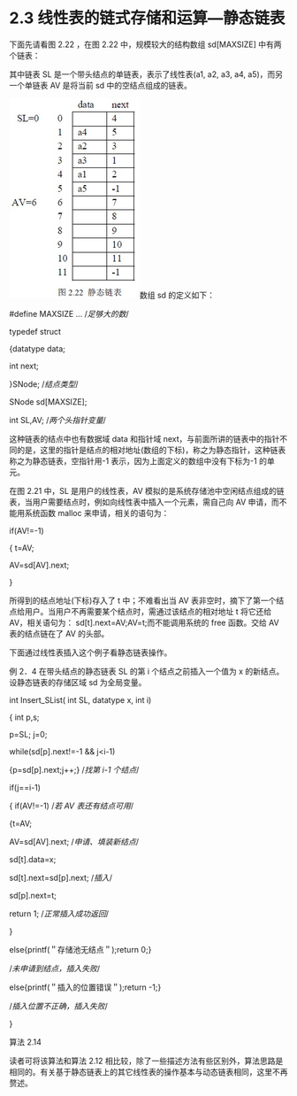 # 2.3 线性表的链式存储和运算—静态链表

下面先请看图 2.22 ，在图 2.22 中，规模较大的结构数组 sd[MAXSIZE] 中有两个链表：

其中链表 SL 是一个带头结点的单链表，表示了线性表(a1, a2, a3, a4, a5)，而另一个单链表 AV 是将当前 sd 中的空结点组成的链表。

![](img/2595af1dff58bb2a4a3fdd1c3f7d2109.jpg)数组 sd 的定义如下：

#define MAXSIZE … /*足够大的数*/

typedef struct

{datatype data;

int next;

}SNode; /*结点类型*/

SNode sd[MAXSIZE];

int SL,AV; /*两个头指针变量*/

这种链表的结点中也有数据域 data 和指针域 next，与前面所讲的链表中的指针不同的是，这里的指针是结点的相对地址(数组的下标)，称之为静态指针，这种链表称之为静态链表，空指针用-1 表示，因为上面定义的数组中没有下标为-1 的单元。

在图 2.21 中，SL 是用户的线性表，AV 模拟的是系统存储池中空闲结点组成的链表，当用户需要结点时，例如向线性表中插入一个元素，需自己向 AV 申请，而不能用系统函数 malloc 来申请，相关的语句为：

if(AV!=-1)

{ t=AV;

AV=sd[AV].next;

}

所得到的结点地址(下标)存入了 t 中；不难看出当 AV 表非空时，摘下了第一个结点给用户。当用户不再需要某个结点时，需通过该结点的相对地址 t 将它还给 AV，相关语句为： sd[t].next=AV;AV=t;而不能调用系统的 free 函数。交给 AV 表的结点链在了 AV 的头部。

下面通过线性表插入这个例子看静态链表操作。

例 2．4 在带头结点的静态链表 SL 的第 i 个结点之前插入一个值为 x 的新结点。设静态链表的存储区域 sd 为全局变量。

int Insert_SList( int SL, datatype x, int i)

{ int p,s;

p=SL; j=0;

while(sd[p].next!=-1 && j<i-1)

{p=sd[p].next;j++;} /*找第 i-1 个结点*/

if(j==i-1)

{ if(AV!=-1) /*若 AV 表还有结点可用*/

{t=AV;

AV=sd[AV].next; /*申请、填装新结点*/

sd[t].data=x;

sd[t].next=sd[p].next; /*插入*/

sd[p].next=t;

return 1; /*正常插入成功返回*/

}

else{printf(＂存储池无结点＂);return 0;}

/*未申请到结点，插入失败*/

else{printf(＂插入的位置错误＂);return -1;}

/*插入位置不正确，插入失败*/

}

算法 2.14

读者可将该算法和算法 2.12 相比较，除了一些描述方法有些区别外，算法思路是相同的。有关基于静态链表上的其它线性表的操作基本与动态链表相同，这里不再赘述。